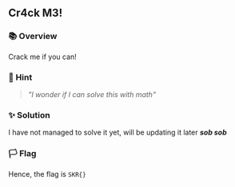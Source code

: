 ## Cr4ck M3!

### 📚 Overview

Crack me if you can!

### 🤔 Hint

> _"I wonder if I can solve this with math"_

### ✨ Solution

I have not managed to solve it yet, will be updating it later _**sob sob**_

### 🏳️ Flag

Hence, the flag is `SKR{}` 
